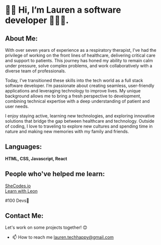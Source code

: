 <h1> 👋🏾 Hi, I’m Lauren a software developer 👩🏾‍💻.</h1>
<h2> About Me: </h2>
   <p>
             With over seven years of experience as a respiratory therapist, I’ve had the privilege of working on the front lines of healthcare, delivering critical care and support to patients. This journey has honed my ability to remain calm under pressure, solve complex problems, and work collaboratively with a diverse team of professionals.</p>
			
 <p>Today, I’ve transitioned these skills into the tech world as a full stack software developer. I’m passionate about creating seamless, user-friendly applications and leveraging technology to improve lives. My unique background allows me to bring a fresh perspective to development, combining technical expertise with a deep understanding of patient and user needs.</p>

<p>I enjoy staying active, learning new technologies, and exploring innovative solutions that bridge the gap between healthcare and technology. Outside of coding, I love to traveling to explore new cultures and spending time in nature and making new memories with my family and friends.</p>

<h2>Languages:</h2>
<b>HTML, CSS, Javascript, React </b>

<h2> People who've helped me learn:</h2>
 <a href="https://www.shecodes.io/"> SheCodes.io </a>
<br>
 <a href="https://www.youtube.com/@learnwithleon"> Learn with Leon </a>  
<p>#100 Devs💞️</p>
 
<h2> Contact Me:</h2>
<p> Let's work on some projects together! 😊</p>

- 📫 How to reach me <a href="mailto:lauren.techhappy@gmail.com" >lauren.techhappy@gmail.com</a>
<!---
lnevans89/lnevans89 is a ✨ special ✨ repository because its `README.md` (this file) appears on your GitHub profile.
You can click the Preview link to take a look at your changes.
--->
